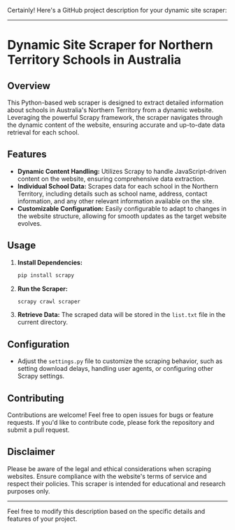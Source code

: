 Certainly! Here's a GitHub project description for your dynamic site scraper:

---

# Dynamic Site Scraper for Northern Territory Schools in Australia

## Overview

This Python-based web scraper is designed to extract detailed information about schools in Australia's Northern Territory from a dynamic website. Leveraging the powerful Scrapy framework, the scraper navigates through the dynamic content of the website, ensuring accurate and up-to-date data retrieval for each school.

## Features

- **Dynamic Content Handling:** Utilizes Scrapy to handle JavaScript-driven content on the website, ensuring comprehensive data extraction.
- **Individual School Data:** Scrapes data for each school in the Northern Territory, including details such as school name, address, contact information, and any other relevant information available on the site.
- **Customizable Configuration:** Easily configurable to adapt to changes in the website structure, allowing for smooth updates as the target website evolves.

## Usage

1. **Install Dependencies:**
    ```bash
    pip install scrapy
    ```

2. **Run the Scraper:**
    ```bash
    scrapy crawl scraper
    ```

3. **Retrieve Data:**
    The scraped data will be stored in the `list.txt` file in the current directory.

## Configuration

- Adjust the `settings.py` file to customize the scraping behavior, such as setting download delays, handling user agents, or configuring other Scrapy settings.

## Contributing

Contributions are welcome! Feel free to open issues for bugs or feature requests. If you'd like to contribute code, please fork the repository and submit a pull request.

## Disclaimer

Please be aware of the legal and ethical considerations when scraping websites. Ensure compliance with the website's terms of service and respect their policies. This scraper is intended for educational and research purposes only.

---

Feel free to modify this description based on the specific details and features of your project.
